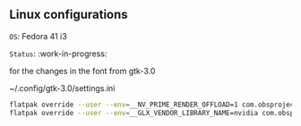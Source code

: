 ## Linux configurations

`OS`: Fedora 41 i3

`Status`: :work-in-progress:


for the changes in the font from gtk-3.0

~/.config/gtk-3.0/settings.ini

```bash
flatpak override --user --env=__NV_PRIME_RENDER_OFFLOAD=1 com.obsproject.Studio
flatpak override --user --env=__GLX_VENDOR_LIBRARY_NAME=nvidia com.obsproject.Studio\n
```


